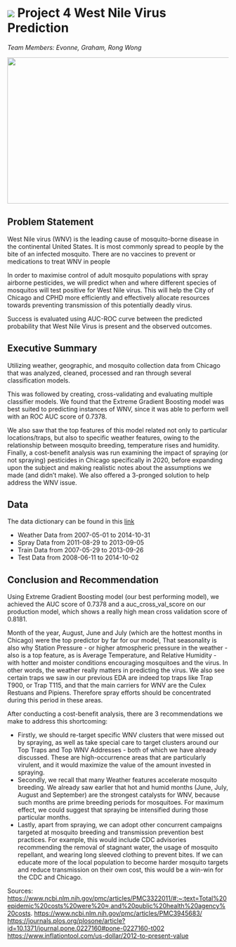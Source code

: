 # ![](https://ga-dash.s3.amazonaws.com/production/assets/logo-9f88ae6c9c3871690e33280fcf557f33.png) Project 4 West Nile Virus Prediction

_Team Members: Evonne, Graham, Rong Wong_

<img src="https://www.google.com/url?sa=i&url=https%3A%2F%2Fwww.richmondhill.ca%2Fen%2Ffind-or-learn-about%2FWest-Nile-Virus-and-Lyme-Disease.aspx&psig=AOvVaw0W2YOxKVV9hNC1dbCYHg7v&ust=1594613954800000&source=images&cd=vfe&ved=0CAIQjRxqFwoTCMDqkpPuxuoCFQAAAAAdAAAAABAD" width=1088 height=332/>


## Problem Statement

West Nile virus (WNV) is the leading cause of mosquito-borne disease in the continental United States.  It is most commonly spread to people by the bite of an infected mosquito. There are no vaccines to prevent or medications to treat WNV in people

In order to maximise control of adult mosquito populations with spray airborne pesticides, we will predict when and where different species of mosquitos will test positive for West Nile virus. This will help the City of Chicago and CPHD more efficiently and effectively allocate resources towards preventing transmission of this potentially deadly virus. 

Success is evaluated using AUC-ROC curve between the predicted probability that West Nile Virus is present and the observed outcomes.

## Executive Summary

Utilizing weather, geographic, and mosquito collection data from Chicago that was analyzed, cleaned, processed and ran through several classification models. 

This was followed by creating, cross-validating and evaluating multiple classifier models. We found that the Extreme Gradient Boosting model was best suited to predicting instances of WNV, since it was able to perform well with an ROC AUC score of 0.7378.

We also saw that the top features of this model related not only to particular locations/traps, but also to specific weather features, owing to the relationship between mosquito breeding, temperature rises and humidity.
Finally, a cost-benefit analysis was run examining the impact of spraying (or not spraying) pesticides in Chicago specifically in 2020, before expanding upon the subject and making realistic notes about the assumptions we made (and didn’t make). We also offered a 3-pronged solution to help address the WNV issue.


## Data

The data dictionary can be found in this [link](https://www.kaggle.com/c/predict-west-nile-virus/data)

- Weather Data from 2007-05-01 to 2014-10-31
- Spray Data from 2011-08-29 to 2013-09-05
- Train Data from 2007-05-29 to 2013-09-26
- Test Data from 2008-06-11 to 2014-10-02


## Conclusion and Recommendation 
Using Extreme Gradient Boosting model (our best performing model), we achieved the AUC score of 0.7378 and a auc_cross_val_score on our production model, which shows a really high mean cross validation score of 0.8181.

Month of the year, August, June and July (which are the hottest months in Chicago) were the top predictor by far for our model, That seasonality is also why Station Pressure - or higher atmospheric pressure in the weather - also is a top feature, as is Average Temperature, and Relative Humidity - with hotter and moister conditions encouraging mosquitoes and the virus. In other words, the weather really matters in predicting the virus.
We also see certain traps we saw in our previous EDA are indeed top traps like Trap T900, or Trap T115, and that the main carriers for WNV are the Culex Restuans and Pipiens.
Therefore spray efforts should be concentrated during this period in these areas.

After conducting a cost-benefit analysis, there are 3 recommendations we make to address this shortcoming: 
- Firstly, we should re-target specific WNV clusters that were missed out by spraying, as well as take special care to target clusters around our Top Traps and Top WNV Addresses - both of which we have already discussed. These are high-occurrence areas that are particularly virulent, and it would maximize the value of the amount invested in spraying.
- Secondly, we recall that many Weather features accelerate mosquito breeding. We already saw earlier that hot and humid months (June, July, August and September) are the strongest catalysts for WNV, because such months are prime breeding periods for mosquitoes. For maximum effect, we could suggest that spraying be intensified during those particular months.
- Lastly, apart from spraying, we can adopt other concurrent campaigns targeted at mosquito breeding and transmission prevention best practices. For example, this would include CDC advisories recommending the removal of stagnant water, the usage of mosquito repellant, and wearing long sleeved clothing to prevent bites. If we can educate more of the local population to become harder mosquito targets and reduce transmission on their own cost, this would be a win-win for the CDC and Chicago.


Sources:
https://www.ncbi.nlm.nih.gov/pmc/articles/PMC3322011/#:~:text=Total%20epidemic%20costs%20were%20≈,and%20public%20health%20agency%20costs.
https://www.ncbi.nlm.nih.gov/pmc/articles/PMC3945683/
https://journals.plos.org/plosone/article?id=10.1371/journal.pone.0227160#pone-0227160-t002
https://www.inflationtool.com/us-dollar/2012-to-present-value
